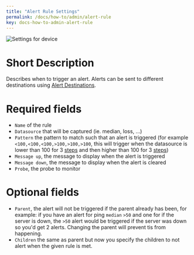 ```yaml
---
title: "Alert Rule Settings"
permalink: /docs/how-to/admin/alert-rule
key: docs-how-to-admin-alert-rule
---
```


![Settings for device](/fireping/assets/images/alert_rule_settings.png)

# Short Description
Describes when to trigger an alert. Alerts can be sent to different destinations using [Alert Destinations](/fireping/docs/how-to/admin/alert-destination).

# Required fields
- `Name` of the rule
- `Datasource` that will be captured (ie. median, loss, ...)
- `Pattern` the pattern to match such that an alert is triggered (for example `<100,<100,<100,>100,>100,>100`, this will trigger when the datasource is lower than 100 for 3 [steps](/fireping/docs/how-to/admin/probe) and then higher than 100 for 3 [steps](/fireping/docs/how-to/admin/probe))
- `Message up`, the message to display when the alert is triggered
- `Message down`, the message to display when the alert is cleared
- `Probe`, the probe to monitor

# Optional fields
- `Parent`, the alert will not be triggered if the parent already has been, for example: if you have an alert for ping `median` `>50` and one for if the server is down, the `>50` alert would be triggered if the server was down so you'd get 2 alerts. Changing the parent will prevent tis from happening.
- `Children` the same as parent but now you specify the children to not alert when the given rule is met.